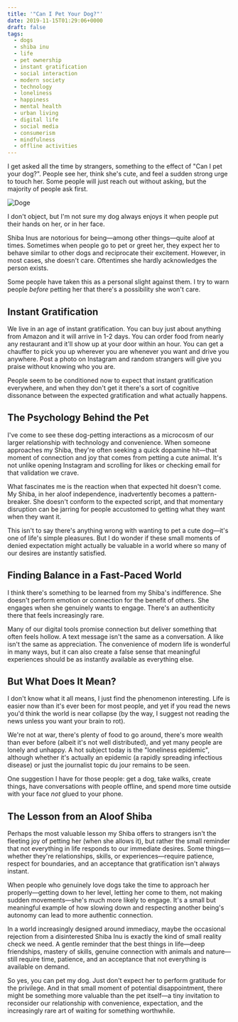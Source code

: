 ```yaml
---
title: '"Can I Pet Your Dog?"'
date: 2019-11-15T01:29:06+0000
draft: false
tags:
  - dogs
  - shiba inu
  - life
  - pet ownership
  - instant gratification
  - social interaction
  - modern society
  - technology
  - loneliness
  - happiness
  - mental health
  - urban living
  - digital life
  - social media
  - consumerism
  - mindfulness
  - offline activities
---
```


I get asked all the time by strangers, something to the effect of "Can I pet
your dog?". People see her, think she's cute, and feel a sudden strong urge
to touch her. Some people will just reach out without asking, but the
majority of people ask first.

![Doge](cover.jpg "My pup at the Union Square dog run in Manhattan")

I don't object, but I'm not sure my dog always enjoys it when people put
their hands on her, or in her face.

Shiba Inus are notorious for being—among other things—quite aloof at times.
Sometimes when people go to pet or greet her, they expect her to behave
similar to other dogs and reciprocate their excitement. However, in most
cases, she doesn't care. Oftentimes she hardly acknowledges the person
exists.

Some people have taken this as a personal slight against them. I try to warn
people _before_ petting her that there's a possibility she won't care.

## Instant Gratification

We live in an age of instant gratification. You can buy just about anything
from Amazon and it will arrive in 1-2 days. You can order food from nearly
any restaurant and it'll show up at your door within an hour. You can get a
chauffer to pick you up wherever you are whenever you want and drive you
anywhere. Post a photo on Instagram and random strangers will give you praise
without knowing who you are.

People seem to be conditioned now to expect that instant gratification
everywhere, and when they don't get it there's a sort of cognitive dissonance
between the expected gratification and what actually happens.

## The Psychology Behind the Pet

I've come to see these dog-petting interactions as a microcosm of our larger relationship with technology and convenience. When someone approaches my Shiba, they're often seeking a quick dopamine hit—that moment of connection and joy that comes from petting a cute animal. It's not unlike opening Instagram and scrolling for likes or checking email for that validation we crave.

What fascinates me is the reaction when that expected hit doesn't come. My Shiba, in her aloof independence, inadvertently becomes a pattern-breaker. She doesn't conform to the expected script, and that momentary disruption can be jarring for people accustomed to getting what they want when they want it.

This isn't to say there's anything wrong with wanting to pet a cute dog—it's one of life's simple pleasures. But I do wonder if these small moments of denied expectation might actually be valuable in a world where so many of our desires are instantly satisfied.

## Finding Balance in a Fast-Paced World

I think there's something to be learned from my Shiba's indifference. She doesn't perform emotion or connection for the benefit of others. She engages when she genuinely wants to engage. There's an authenticity there that feels increasingly rare.

Many of our digital tools promise connection but deliver something that often feels hollow. A text message isn't the same as a conversation. A like isn't the same as appreciation. The convenience of modern life is wonderful in many ways, but it can also create a false sense that meaningful experiences should be as instantly available as everything else.

## But What Does It Mean?

I don't know what it all means, I just find the phenomenon interesting. Life
is easier now than it's ever been for most people, and yet if you read the
news you'd think the world is near collapse (by the way, I suggest not
reading the news unless you want your brain to rot).

We're not at war, there's plenty of food to go around, there's more wealth
than ever before (albeit it's not well distributed), and yet many people are
lonely and unhappy. A hot subject today is the "loneliness epidemic",
although whether it's actually an epidemic (a rapidly spreading infectious
disease) or just the journalist topic du jour remains to be seen.

One suggestion I have for those people: get a dog, take walks, create things,
have conversations with people offline, and spend more time outside with
your face _not_ glued to your phone.

## The Lesson from an Aloof Shiba

Perhaps the most valuable lesson my Shiba offers to strangers isn't the fleeting joy of petting her (when she allows it), but rather the small reminder that not everything in life responds to our immediate desires. Some things—whether they're relationships, skills, or experiences—require patience, respect for boundaries, and an acceptance that gratification isn't always instant.

When people who genuinely love dogs take the time to approach her properly—getting down to her level, letting her come to them, not making sudden movements—she's much more likely to engage. It's a small but meaningful example of how slowing down and respecting another being's autonomy can lead to more authentic connection.

In a world increasingly designed around immediacy, maybe the occasional rejection from a disinterested Shiba Inu is exactly the kind of small reality check we need. A gentle reminder that the best things in life—deep friendships, mastery of skills, genuine connection with animals and nature—still require time, patience, and an acceptance that not everything is available on demand.

So yes, you can pet my dog. Just don't expect her to perform gratitude for the privilege. And in that small moment of potential disappointment, there might be something more valuable than the pet itself—a tiny invitation to reconsider our relationship with convenience, expectation, and the increasingly rare art of waiting for something worthwhile.
